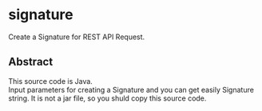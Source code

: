 signature
=========
Create a Signature for REST API Request.

Abstract
--------
This source code is Java.  
Input parameters for creating a Signature and you can get easily Signature string. 
It is not a jar file, so you shuld copy this source code.